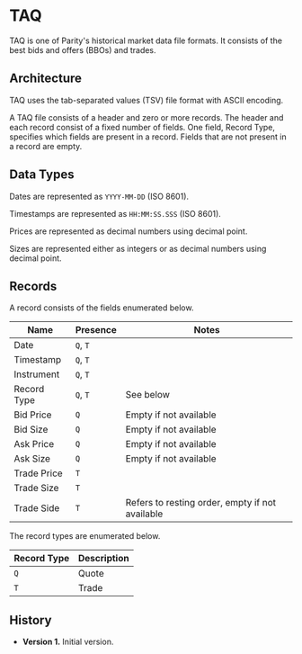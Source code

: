 TAQ
===

TAQ is one of Parity's historical market data file formats. It consists of the
best bids and offers (BBOs) and trades.


Architecture
------------

TAQ uses the tab-separated values (TSV) file format with ASCII encoding.

A TAQ file consists of a header and zero or more records. The header and each
record consist of a fixed number of fields. One field, Record Type, specifies
which fields are present in a record. Fields that are not present in a record
are empty.


Data Types
----------

Dates are represented as `YYYY-MM-DD` (ISO 8601).

Timestamps are represented as `HH:MM:SS.SSS` (ISO 8601).

Prices are represented as decimal numbers using decimal point.

Sizes are represented either as integers or as decimal numbers using decimal
point.


Records
-------

A record consists of the fields enumerated below.

Name        | Presence | Notes
------------|----------|------------------------------------------------
Date        | `Q`, `T` |
Timestamp   | `Q`, `T` |
Instrument  | `Q`, `T` |
Record Type | `Q`, `T` | See below
Bid Price   | `Q`      | Empty if not available
Bid Size    | `Q`      | Empty if not available
Ask Price   | `Q`      | Empty if not available
Ask Size    | `Q`      | Empty if not available
Trade Price | `T`      |
Trade Size  | `T`      |
Trade Side  | `T`      | Refers to resting order, empty if not available

The record types are enumerated below.

Record Type | Description
------------|------------
`Q`         | Quote
`T`         | Trade


History
-------

- **Version 1.** Initial version.
